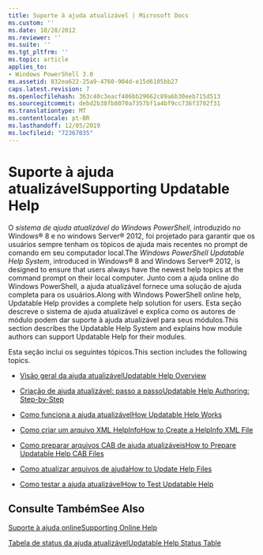 ```yaml
---
title: Suporte à ajuda atualizável | Microsoft Docs
ms.custom: ''
ms.date: 10/28/2012
ms.reviewer: ''
ms.suite: ''
ms.tgt_pltfrm: ''
ms.topic: article
applies_to:
- Windows PowerShell 3.0
ms.assetid: 832ea622-25a9-4760-904d-e15d6105bb27
caps.latest.revision: 7
ms.openlocfilehash: 363c40c3eacf406bb29662c89a6b30eeb715d513
ms.sourcegitcommit: debd2b38fb8070a7357bf1a4bf9cc736f3702f31
ms.translationtype: MT
ms.contentlocale: pt-BR
ms.lasthandoff: 12/05/2019
ms.locfileid: "72367035"
---
```

# <a name="supporting-updatable-help"></a><span data-ttu-id="f7868-102">Suporte à ajuda atualizável</span><span class="sxs-lookup"><span data-stu-id="f7868-102">Supporting Updatable Help</span></span>

<span data-ttu-id="f7868-103">O *sistema de ajuda atualizável do Windows PowerShell*, introduzido no Windows® 8 e no windows Server® 2012, foi projetado para garantir que os usuários sempre tenham os tópicos de ajuda mais recentes no prompt de comando em seu computador local.</span><span class="sxs-lookup"><span data-stu-id="f7868-103">The *Windows PowerShell Updatable Help System*, introduced in Windows® 8 and Windows Server® 2012, is designed to ensure that users always have the newest help topics at the command prompt on their local computer.</span></span> <span data-ttu-id="f7868-104">Junto com a ajuda online do Windows PowerShell, a ajuda atualizável fornece uma solução de ajuda completa para os usuários.</span><span class="sxs-lookup"><span data-stu-id="f7868-104">Along with Windows PowerShell online help, Updatable Help provides a complete help solution for users.</span></span> <span data-ttu-id="f7868-105">Esta seção descreve o sistema de ajuda atualizável e explica como os autores de módulo podem dar suporte à ajuda atualizável para seus módulos.</span><span class="sxs-lookup"><span data-stu-id="f7868-105">This section describes the Updatable Help System and explains how module authors can support Updatable Help for their modules.</span></span>

<span data-ttu-id="f7868-106">Esta seção inclui os seguintes tópicos.</span><span class="sxs-lookup"><span data-stu-id="f7868-106">This section includes the following topics.</span></span>

- [<span data-ttu-id="f7868-107">Visão geral da ajuda atualizável</span><span class="sxs-lookup"><span data-stu-id="f7868-107">Updatable Help Overview</span></span>](./updatable-help-overview.md)

- [<span data-ttu-id="f7868-108">Criação de ajuda atualizável: passo a passo</span><span class="sxs-lookup"><span data-stu-id="f7868-108">Updatable Help Authoring: Step-by-Step</span></span>](./updatable-help-authoring-step-by-step.md)

- [<span data-ttu-id="f7868-109">Como funciona a ajuda atualizável</span><span class="sxs-lookup"><span data-stu-id="f7868-109">How Updatable Help Works</span></span>](./how-updatable-help-works.md)

- [<span data-ttu-id="f7868-110">Como criar um arquivo XML HelpInfo</span><span class="sxs-lookup"><span data-stu-id="f7868-110">How to Create a HelpInfo XML File</span></span>](./how-to-create-a-helpinfo-xml-file.md)

- [<span data-ttu-id="f7868-111">Como preparar arquivos CAB de ajuda atualizáveis</span><span class="sxs-lookup"><span data-stu-id="f7868-111">How to Prepare Updatable Help CAB Files</span></span>](./how-to-prepare-updatable-help-cab-files.md)

- [<span data-ttu-id="f7868-112">Como atualizar arquivos de ajuda</span><span class="sxs-lookup"><span data-stu-id="f7868-112">How to Update Help Files</span></span>](./how-to-update-help-files.md)

- [<span data-ttu-id="f7868-113">Como testar a ajuda atualizável</span><span class="sxs-lookup"><span data-stu-id="f7868-113">How to Test Updatable Help</span></span>](./how-to-test-updatable-help.md)

## <a name="see-also"></a><span data-ttu-id="f7868-114">Consulte Também</span><span class="sxs-lookup"><span data-stu-id="f7868-114">See Also</span></span>

[<span data-ttu-id="f7868-115">Suporte à ajuda online</span><span class="sxs-lookup"><span data-stu-id="f7868-115">Supporting Online Help</span></span>](./supporting-online-help.md)

[<span data-ttu-id="f7868-116">Tabela de status da ajuda atualizável</span><span class="sxs-lookup"><span data-stu-id="f7868-116">Updatable Help Status Table</span></span>](https://www.microsoft.com/en-us/itpro/windows)